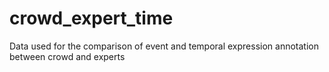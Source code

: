 # crowd_expert_time
Data used for the comparison of event and temporal expression annotation between crowd and experts 

